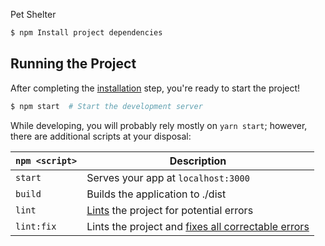 Pet Shelter

```bash
$ npm Install project dependencies
```

## Running the Project

After completing the [installation](#installation) step, you're ready to start the project!

```bash
$ npm start  # Start the development server 
```

While developing, you will probably rely mostly on `yarn start`; however, there are additional scripts at your disposal:



|`npm <script>`    |Description|
|-------------------|-----------|
|`start`            |Serves your app at `localhost:3000`|
|`build`            |Builds the application to ./dist|
|`lint`             |[Lints](http://stackoverflow.com/questions/8503559/what-is-linting) the project for potential errors|
|`lint:fix`         |Lints the project and [fixes all correctable errors](http://eslint.org/docs/user-guide/command-line-interface.html#fix)|
